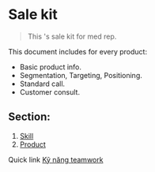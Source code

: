 # Sale kit

> This 's sale kit for med rep.

This document includes for every product:
* Basic product info.
* Segmentation, Targeting, Positioning.
* Standard call.
* Customer consult.

## Section:
1. [Skill](/skill/overview.md)
2. [Product](/product/)

Quick link
[Kỹ năng teamwork](/skill/teamwork.md)